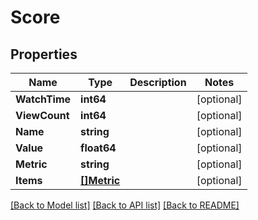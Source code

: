 # Score

## Properties
Name | Type | Description | Notes
------------ | ------------- | ------------- | -------------
**WatchTime** | **int64** |  | [optional] 
**ViewCount** | **int64** |  | [optional] 
**Name** | **string** |  | [optional] 
**Value** | **float64** |  | [optional] 
**Metric** | **string** |  | [optional] 
**Items** | [**[]Metric**](Metric.md) |  | [optional] 

[[Back to Model list]](../README.md#documentation-for-models) [[Back to API list]](../README.md#documentation-for-api-endpoints) [[Back to README]](../README.md)


